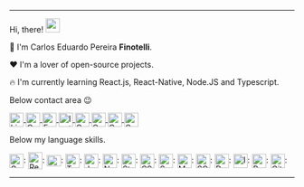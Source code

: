 
---

Hi, there! <img src="https://raw.githubusercontent.com/MartinHeinz/MartinHeinz/master/wave.gif" width="25px">

:muscle: I'm Carlos Eduardo Pereira <strong>Finotelli</strong>.

:heart: I'm a lover of open-source projects.

:fire: I'm currently learning React.js, React-Native, Node.JS and Typescript.

Below contact area :wink:
  
<a href="https://linkedin.com/in/finotellicarlos" target="blank">
    <img align="center" src="https://cdn.icon-icons.com/icons2/1099/PNG/512/1485482199-linkedin_78667.png" alt="Linkedin - Finotelli" height="25" width="25" />
</a>

<a href="https://app.rocketseat.com.br/me/finotellicarlos" target="blank">
  <img align="center" src="https://cdn-images-1.medium.com/max/184/1*TkXVfLTwsHdwpUEjGzdi9w@2x.jpeg" alt="Comunidade Rocketseat - Finotelli" height="25" width="25" />
</a>

<a href="https://fb.com/duuh.cls" target="_blank">
    <img align="center" src="https://cdn.icon-icons.com/icons2/555/PNG/512/facebook_icon-icons.com_53612.png" alt="Facebook - Finotelli" height="25" width="25" />
</a>

<a href="https://instagram.com/10_duuh" target="_blank">
    <img align="center" src="https://cdn.icon-icons.com/icons2/1753/PNG/512/iconfinder-social-media-applications-3instagram-4102579_113804.png" alt="Instagram - Finotelli" height="25" width="25" />
</a>

<a href="https://discordapp.com/users/733724313550717038" target="_blank">
  <img align="center" src="https://cdn.icon-icons.com/icons2/2108/PNG/512/discord_icon_130958.png" alt="Contato Discord - Finotelli" height="25" width="25" />
</a>

<a href="https://api.whatsapp.com/send?phone=5511958331748" target="_blank">
  <img align="center" src="https://cdn.icon-icons.com/icons2/555/PNG/512/whatsapp_icon-icons.com_53606.png" alt="Contato Whatsapp - Finotelli" height="25" width="25" />
</a>

<a href="https://t.me/FinotelliCarlos" target="_blank">
  <img align="center" src="https://cdn.icon-icons.com/icons2/555/PNG/512/telegram_icon-icons.com_53603.png" alt="Contato Telegram - Finotelli" height="25" width="25" />
</a>

<a href="mailto:carlos.finotelli@outlook.com" target="_blank">
  <img align="center" src="https://cdn.icon-icons.com/icons2/699/PNG/512/outlook_icon-icons.com_61644.png" alt="Contato E-mail - Finotelli" height="25" width="25" />
</a>

Below my language skills.

<img align="center" src="https://graphql.org/img/logo.svg" alt="GraphQL" height="25" width="25" />:
<img align="center" src="https://upload.wikimedia.org/wikipedia/commons/thumb/a/a7/React-icon.svg/512px-React-icon.svg.png" alt="React.Js" height="30" width="25" />:
<img align="center" src="https://raw.githubusercontent.com/kristerkari/react-native-svg-transformer/master/images/react-native-logo.png" alt="React-Native" height="20" width="25" />:
<img align="center" src="https://upload.wikimedia.org/wikipedia/commons/thumb/4/4c/Typescript_logo_2020.svg/1200px-Typescript_logo_2020.svg.png" alt="Typescript" height="25" width="25" />:
<img align="center" src="https://cdn.icon-icons.com/icons2/2108/PNG/512/javascript_icon_130900.png" alt="Javascript" height="25" width="25" />:
<img align="center" src="https://cdn.icon-icons.com/icons2/2107/PNG/512/file_type_node_icon_130301.png" alt="Node.Js" height="25" width="25" />:
<img align="center" src="https://cdn.icon-icons.com/icons2/2107/PNG/128/file_type_styled_icon_130142.png" alt="Styled Components" height="25" width="25" />:
<img align="center" src="https://cdn.icon-icons.com/icons2/2107/PNG/512/file_type_css_icon_130661.png" alt="CSS3" height="25" width="25" />:
<img align="center" src="https://cdn.icon-icons.com/icons2/2107/PNG/512/file_type_sass_icon_130182.png" alt="Sass" height="25" width="25" />:
<img align="center" src="https://cdn.icon-icons.com/icons2/2415/PNG/512/mongodb_original_wordmark_logo_icon_146425.png" alt="MongoDB" height="25" width="25" />:
<img align="center" src="https://cdn.worldvectorlogo.com/logos/mysql-7.svg" alt="SQL" height="25" width="25" />:
<img align="center" src="https://cdn.icon-icons.com/icons2/2107/PNG/512/file_type_docker_icon_130643.png" alt="Docker" height="25" width="25" />:
<img align="center" src="https://cdn.icon-icons.com/icons2/1381/PNG/512/insomnia_94603.png" alt="Insomnia" height="25" width="25" />:
<img align="center" src="https://chocolatey.org/content/packageimages/robo3t.1.4.3.png" alt="Robot3T" height="25" width="25" />:
<img align="center" src="https://cdn.icon-icons.com/icons2/2107/PNG/512/file_type_git_icon_130581.png" alt="GitBash" height="25" width="25" />:
<div align="right">
  
</div>

---
